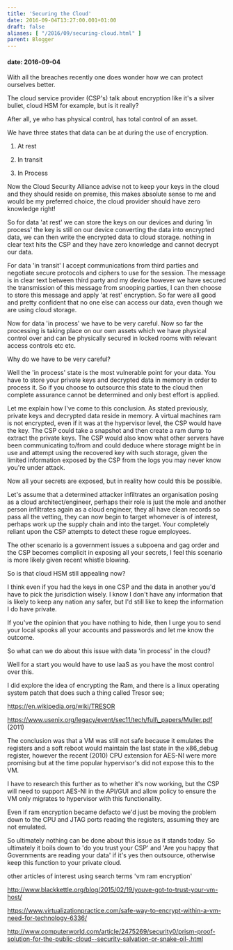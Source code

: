 ```yaml
---
title: 'Securing the Cloud'
date: 2016-09-04T13:27:00.001+01:00
draft: false
aliases: [ "/2016/09/securing-cloud.html" ]
parent: Blogger
---
```

#### date: 2016-09-04

With all the breaches recently one does wonder how we can protect ourselves better.

The cloud service provider (CSP's) talk about encryption like it's a silver bullet, cloud HSM for example, but is it really?

After all, ye who has physical control, has total control of an asset.

We have three states that data can be at during the use of encryption.

1) At rest

2) In transit

3) In Process

Now the Cloud Security Alliance advise not to keep your keys in the cloud and they should reside on premise, this makes absolute sense to me and would be my preferred choice, the cloud provider should have zero knowledge right!

So for data 'at rest' we can store the keys on our devices and during 'in process' the key is still on our device converting the data into encrypted data, we can then write the encrypted data to cloud storage. nothing in clear text hits the CSP and they have zero knowledge and cannot decrypt our data.

For data 'in transit' I accept communications from third parties and negotiate secure protocols and ciphers to use for the session. The message is in clear text between third party and my device however we have secured the transmission of this message from snooping parties, I can then choose to store this message and apply 'at rest' encryption. So far were all good and pretty confident that no one else can access our data, even though we are using cloud storage.

Now for data 'in process' we have to be very careful. Now so far the processing is taking place on our own assets which we have physical control over and can be physically secured in locked rooms with relevant access controls etc etc.

Why do we have to be very careful?

Well the 'in process' state is the most vulnerable point for your data. You have to store your private keys and decrypted data in memory in order to process it. So if you choose to outsource this state to the cloud then complete assurance cannot be determined and only best effort is applied.

Let me explain how I've come to this conclusion. As stated previously, private keys and decrypted data reside in memory. A virtual machines ram is not encrypted, even if it was at the hypervisor level, the CSP would have the key. The CSP could take a snapshot and then create a ram dump to extract the private keys. The CSP would also know what other servers have been communicating to/from and could deduce where storage might be in use and attempt using the recovered key with such storage, given the limited information exposed by the CSP from the logs you may never know you're under attack.

Now all your secrets are exposed, but in reality how could this be possible.

Let's assume that a determined attacker infiltrates an organisation posing as a cloud architect/engineer, perhaps their role is just the mole and another person infiltrates again as a cloud engineer, they all have clean records so pass all the vetting, they can now begin to target whomever is of interest, perhaps work up the supply chain and into the target. Your completely reliant upon the CSP attempts to detect these rogue employees.

The other scenario is a government issues a subpoena and gag order and the CSP becomes complicit in exposing all your secrets, I feel this scenario is more likely given recent whistle blowing.

So is that cloud HSM still appealing now?

I think even if you had the keys in one CSP and the data in another you'd have to pick the jurisdiction wisely. I know I don't have any information that is likely to keep any nation any safer, but I'd still like to keep the information I do have private.

If you've the opinion that you have nothing to hide, then I urge you to send your local spooks all your accounts and passwords and let me know the outcome.

So what can we do about this issue with data 'in process' in the cloud?

Well for a start you would have to use IaaS as you have the most control over this.

I did explore the idea of encrypting the Ram, and there is a linux operating system patch that does such a thing called Tresor see;

https://en.wikipedia.org/wiki/TRESOR

https://www.usenix.org/legacy/event/sec11/tech/full\_papers/Muller.pdf (2011)

The conclusion was that a VM was still not safe because it emulates the registers and a soft reboot would maintain the last state in the x86\_debug register, however the recent (2010) CPU extension for AES-NI were more promising but at the time popular hypervisor's did not expose this to the VM.

I have to research this further as to whether it's now working, but the CSP will need to support AES-NI in the API/GUI and allow policy to ensure the VM only migrates to hypervisor with this functionality.

Even if ram encryption became defacto we'd just be moving the problem down to the CPU and JTAG ports reading the registers, assuming they are not emulated.

So ultimately nothing can be done about this issue as it stands today. So ultimately it boils down to 'do you trust your CSP' and 'Are you happy that Governments are reading your data' if it's yes then outsource, otherwise keep this function to your private cloud.

other articles of interest using search terms 'vm ram encryption'

http://www.blackkettle.org/blog/2015/02/19/youve-got-to-trust-your-vm-host/

https://www.virtualizationpractice.com/safe-way-to-encrypt-within-a-vm-need-for-technology-6336/

http://www.computerworld.com/article/2475269/security0/prism-proof-solution-for-the-public-cloud--security-salvation-or-snake-oil-.html